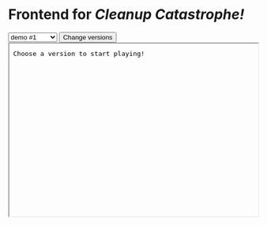 # Frontend for _Cleanup Catastrophe!_

<select id="selectVer">
  <option value="/Cleanup-Catastrophe/demo1.html">demo #1</option>
  <option value="https://rawcdn.githack.com/richkdev/Cleanup-Catastrophe/4abe9cb7fbad4f0503230a72d68792ff03024907/build/web/index.html">v.0.1.1-alpha</option>
  <option value="https://rawcdn.githack.com/richkdev/Cleanup-Catastrophe/34573e94c2472da324d80eda95a47cd9f58d6914/build/web/index.html">v.0.1.0-alpha</option>
</select>
<button onClick="changeGame();">Change versions</button>
<iframe src="data:text/plain;charset=utf-8,Choose%20a%20version%20to%20start%20playing!" id="game" style="height: 25em; width: 100%;">Your browser does not support iframes.</iframe>

<script>
  document.getElementsByClassName('container-lg px-3 my-5 markdown-body')[0].removeChild(document.getElementsByTagName('h1')[0]);
  document.head.innerHTML += '<link rel="shortcut icon" type="image/x-icon" href="/Cleanup-Catastrophe/icon.ico">';

  function changeGame() {
    var e = document.getElementById("selectVer");
    document.getElementById("game").src = e.options[e.selectedIndex].value;
  }
</script>
